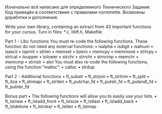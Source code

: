 Изначально всё написано для определенного Технического Задания. Код приведён в соответствиие с правилами norminette.
Возможны доработки и дополнения.

Write your own library, containing an extract from 43 important functions for your cursus.
Turn in files: *.c, libft.h, Makefile

Part 1 - Libc functions
You must re-code the following functions. These function do not need any external functions:
• isalpha
• isdigit
• isalnum
• isascii
• isprint
• strlen
• memset
• bzero
• memcpy
• memmove
• strlcpy
• strlcat
• toupper
• tolower
• strchr
• strrchr
• strncmp
• memchr
• memcmp
• strnstr
• atoi
You must also re-code the following functions, using the function “malloc”:
• calloc
• strdup

Part 2 - Additional functions
• ft_substr
• ft_strjoin
• ft_strtrim
• ft_split
• ft_itoa
• ft_strmapi
• ft_striteri
• ft_putchar_fd
• ft_putstr_fd
• ft_putendl_fd
• ft_putnbr_fd

Bonus part
• The following functions will allow you to easily use your lists.
• ft_lstnew
• ft_lstadd_front
• ft_lstsize
• ft_lstlast
• ft_lstadd_back
• ft_lstdelone
• ft_lstclear
• ft_lstiter
• ft_lstmap

